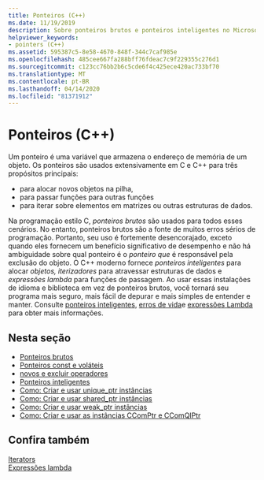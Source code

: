 ```yaml
---
title: Ponteiros (C++)
ms.date: 11/19/2019
description: Sobre ponteiros brutos e ponteiros inteligentes no Microsoft C++.
helpviewer_keywords:
- pointers (C++)
ms.assetid: 595387c5-8e58-4670-848f-344c7caf985e
ms.openlocfilehash: 485cee667fa288bff76fdeac7c9f229355c276d1
ms.sourcegitcommit: c123cc76bb2b6c5cde6f4c425ece420ac733bf70
ms.translationtype: MT
ms.contentlocale: pt-BR
ms.lasthandoff: 04/14/2020
ms.locfileid: "81371912"
---
```

# <a name="pointers-c"></a>Ponteiros (C++)

Um ponteiro é uma variável que armazena o endereço de memória de um objeto. Os ponteiros são usados extensivamente em C e C++ para três propósitos principais:

- para alocar novos objetos na pilha,
- para passar funções para outras funções
- para iterar sobre elementos em matrizes ou outras estruturas de dados.

Na programação estilo C, *ponteiros brutos* são usados para todos esses cenários. No entanto, ponteiros brutos são a fonte de muitos erros sérios de programação. Portanto, seu uso é fortemente desencorajado, exceto quando eles fornecem um benefício significativo de desempenho e não há ambiguidade sobre qual ponteiro é o *ponteiro que* é responsável pela exclusão do objeto. O C++ moderno fornece *ponteiros inteligentes* para alocar *objetos, iterizadores* para atravessar estruturas de dados e *expressões lambda* para funções de passagem. Ao usar essas instalações de idioma e biblioteca em vez de ponteiros brutos, você tornará seu programa mais seguro, mais fácil de depurar e mais simples de entender e manter. Consulte [ponteiros inteligentes,](smart-pointers-modern-cpp.md) [erros de vida](../standard-library/iterators.md)e [expressões Lambda](lambda-expressions-in-cpp.md) para obter mais informações.

## <a name="in-this-section"></a>Nesta seção

- [Ponteiros brutos](raw-pointers.md)
- [Ponteiros const e voláteis](const-and-volatile-pointers.md)
- [novos e excluir operadores](new-and-delete-operators.md)
- [Ponteiros inteligentes](smart-pointers-modern-cpp.md)
- [Como: Criar e usar unique_ptr instâncias](how-to-create-and-use-unique-ptr-instances.md)
- [Como: Criar e usar shared_ptr instâncias](how-to-create-and-use-shared-ptr-instances.md)
- [Como: Criar e usar weak_ptr instâncias](how-to-create-and-use-weak-ptr-instances.md)
- [Como: Criar e usar as instâncias CComPtr e CComQIPtr](how-to-create-and-use-ccomptr-and-ccomqiptr-instances.md)

## <a name="see-also"></a>Confira também

[Iterators](../standard-library/iterators.md)</br>
[Expressões lambda](lambda-expressions-in-cpp.md)
